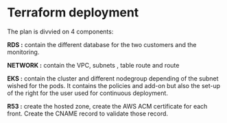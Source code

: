 # Terraform deployment 


The plan is divvied on 4 components:


<b>RDS :</b> contain the different database for the two customers and the monitoring.


<b>NETWORK :</b> contain the VPC, subnets , table route and route 


<b>EKS :</b> contain the cluster and different nodegroup depending of the subnet wished for the pods. It contains the policies and add-on but also the set-up of the right for the user used for continuous deployment.


<b>R53 :</b> create the hosted zone, create the AWS ACM certificate for each front. Create the CNAME record to validate those record.


